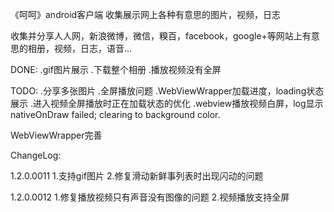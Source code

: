 ﻿《呵呵》android客户端
收集展示网上各种有意思的图片，视频，日志

收集并分享人人网，新浪微博，微信，糗百，facebook，google+等网站上有意思的相册，视频，日志，语音...


DONE:
.gif图片展示
.下载整个相册
.播放视频没有全屏

TODO:
.分享多张图片
.全屏播放问题
.WebViewWrapper加载进度，loading状态展示
.进入视频全屏播放时正在加载状态的优化
.webview播放视频白屏，log显示nativeOnDraw failed; clearing to background color.

WebViewWrapper完善

ChangeLog:

1.2.0.0011
    1.支持gif图片
    2.修复滑动新鲜事列表时出现闪动的问题

1.2.0.0012
    1.修复播放视频只有声音没有图像的问题
    2.视频播放支持全屏
